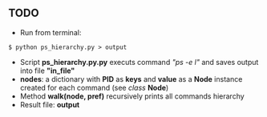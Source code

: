 
TODO
------------
* Run from terminal:
```
$ python ps_hierarchy.py > output     
```

* Script **ps_hierarchy.py.py**  executs command *"ps -e l"* and saves output into file **"in_file"**
* **nodes**: a dictionary with **PID** as **keys** and **value** as a **Node** instance created for each command (see *class* **Node**)
* Method **walk(node, pref)** recursively prints all commands hierarchy 
* Result file: **output**
